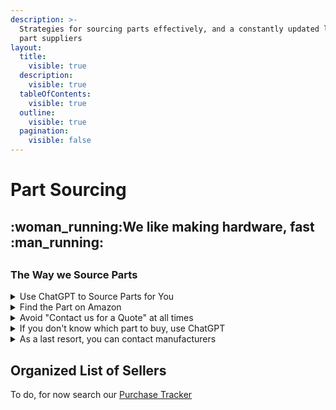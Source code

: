 ```yaml
---
description: >-
  Strategies for sourcing parts effectively, and a constantly updated list of
  part suppliers
layout:
  title:
    visible: true
  description:
    visible: true
  tableOfContents:
    visible: true
  outline:
    visible: true
  pagination:
    visible: false
---
```


# Part Sourcing

## :woman\_running:We like making hardware, fast :man\_running:

##

### The Way we Source Parts

<details>

<summary>Use ChatGPT to Source Parts for You</summary>

* With Bing feature, you ask "source \_\_\_ for me" and add other details:
  * "prioritize parts with low lead times"
  * "inexpensive" or "hobby level"
  * "i liked this one you found, find me more of those"

</details>

<details>

<summary>Find the Part on Amazon</summary>

* Nothing is better than prime shipping
* If you found a part on a manufacturer's website, look up that exact part
* If you cannot find it, try searching for the manufacturer's amazon page
  * They normally have one

</details>

<details>

<summary>Avoid "Contact us for a Quote" at all times</summary>

* We try our best to not support companies that do this. If you ever start a company in the future, put a "buy now" button please.
* Long lead times, wasted time talking to someone, different prices if you are a university, company, individual, they try to package you in with expensive software, etc.

</details>

<details>

<summary>If you don't know which part to buy, use ChatGPT</summary>

* "what else are these parts called? anything else I could use instead"
* "I am trying to find a part that does X, Y, and Z, but I don't know what its called"
* "I am trying to attach \_\_\_ to \_\_\_\_, what can i use?"

</details>

<details>

<summary>As a last resort, you can contact manufacturers</summary>

Some teams, such as Thorlabs, Kurt Lesker, Filmtronics, are very knowledgable and can help bridge the gap of understanding. You can describe to them your situation, send them links of the parts you were considering, and ask them for their advice. Do this sooner rather than later - they take multiple days to respond.

</details>

## Organized List of Sellers

To do, for now search our [Purchase Tracker](https://docs.google.com/spreadsheets/d/1x1SKlcFd\_YezeLDJ4mFUUFoybHkMIZpcm6by8iPltEY/edit#gid=0)

